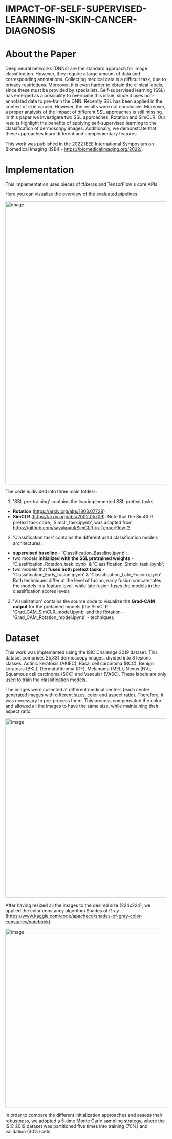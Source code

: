 # IMPACT-OF-SELF-SUPERVISED-LEARNING-IN-SKIN-CANCER-DIAGNOSIS


# About the Paper
Deep neural networks (DNNs) are the standard approach for image classification. However, they require a large amount of data and corresponding annotations. Collecting
medical data is a difficult task, due to privacy restrictions. Moreover, it is even harder to obtain the clinical labels, since these must be provided by specialists. Self-supervised learning
(SSL) has emerged as a possibility to overcome this issue, since it uses non-annotated data to pre-train the DNN. Recently SSL has been applied in the context of skin cancer.
However, the results were not conclusive. Moreover, a proper analysis of the impact of different SSL approaches is still missing. In this paper we investigate two SSL approaches:
Rotation and SimCLR. Our results highlight the benefits of applying self-supervised learning to the classification of dermoscopy images. Additionally, we demonstrate that these
approaches learn different and complementary features.

This work was published in the 2022 IEEE International Symposium on Biomedical Imaging (ISBI) - https://biomedicalimaging.org/2022/.


# Implementation
This implementation uses pieces of tf.keras and TensorFlow's core APIs. 

Here you can visualize the overview of the evaluated pipelines:

<img width="883" alt="image" src="https://user-images.githubusercontent.com/57528206/161036383-18a0329e-4373-4e35-9eff-556c50cf099d.png">

The code is divided into three main folders: 

1. 'SSL pre-training' contains the two implemented SSL pretext tasks:
- **Rotation** (https://arxiv.org/abs/1803.07728) 
- **SimCLR** (https://arxiv.org/abs/2002.05709). Note that the SimCLR pretext task code, 'Simclr_task.ipynb', was adapted from https://github.com/sayakpaul/SimCLR-in-TensorFlow-2.

2. 'Classification task' contains the different used classification models architectures: 
- **supervised baseline** - 'Classification_Baseline.ipynb'; 
- two models **initialized with the SSL pretrained weights** - 'Classification_Rotation_task.ipynb' & 'Classification_Simclr_task.ipynb';
- two models that **fused both pretext tasks** - 'Classification_Early_fusion.ipynb' & 'Classification_Late_Fusion.ipynb'. Both techniques differ at the level of fusion, early fusion concatenates the models in a feature level, while late fusion fuses the models in the classification scores levels

3. 'Visualization' contains the source code to visualize the **Grad-CAM output** for the pretained models (the SimCLR - 'Grad_CAM_SimCLR_model.ipynb' and the Rotation - 'Grad_CAM_Rotation_model.ipynb' - technique).


# Dataset
This work was implemented using the ISIC Challenge 2019 dataset. This dataset comprises 25,331 dermoscopy images, divided into 8 lesions classes: Actinic keratosis (AKIEC),
Basal cell carcinoma (BCC), Benign keratosis (BKL), Dermatofibroma (DF), Melanoma (MEL), Nevus (NV), Squamous cell carcinoma (SCC) and Vascular (VASC). These labels are only used to train the classification models.

The images were collected at different medical centers (each center generated images with different sizes, color and aspect ratio). Therefore, it was necessary to pre-process
them. This process compensated the color and allowed all the images to have the same size, while maintaining their aspect ratio: 

<img width="560" alt="image" src="https://user-images.githubusercontent.com/57528206/161036027-eac18817-41e3-4827-953d-99c5c15df705.png">

After having resized all the images to the desired size (224x224), we applied the color constancy algorithm Shades of Gray (https://www.kaggle.com/code/apacheco/shades-of-gray-color-constancy/notebook): 

<img width="559" alt="image" src="https://user-images.githubusercontent.com/57528206/161036113-e55818ae-30a6-4edd-895b-0a960f70215f.png">

In order to compare the different initialization approaches and assess their robustness, we adopted a 5-time Monte Carlo sampling strategy, where the ISIC 2019 dataset was partitioned five times into training (70%) and validation (30%) sets.  
